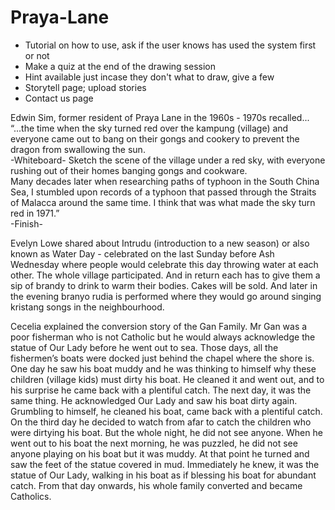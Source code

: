 # Praya-Lane

- Tutorial on how to use, ask if the user knows has used the system first or not
- Make a quiz at the end of the drawing session
- Hint available just incase they don't what to draw, give a few
- Storytell page; upload stories
- Contact us page


Edwin Sim, former resident of Praya Lane in the 1960s - 1970s recalled... \
“...the time when the sky turned red over the kampung (village) and everyone came out to bang on their gongs and cookery to prevent the dragon from swallowing the sun. \
-Whiteboard- Sketch the scene of the village under a red sky, with everyone rushing out of their homes banging gongs and cookware. \
Many decades later when researching paths of typhoon in the South China Sea, I stumbled upon records of a typhoon that passed through the Straits of Malacca around the same time. I think that was what made the sky turn red in 1971.” \
-Finish-

Evelyn Lowe shared about Intrudu (introduction to a new season) or also known as Water Day - celebrated on the last Sunday before Ash Wednesday where people would celebrate this day throwing water at each other. The whole village participated. And in return each has to give them a sip of brandy to drink to warm their bodies. Cakes will be sold. And later in the evening branyo rudia is performed where they would go around singing kristang songs in the neighbourhood.

Cecelia explained the conversion story of the Gan Family. Mr Gan was a poor fisherman who is not Catholic but he would always acknowledge the statue of Our Lady before he went out to sea. Those days, all the fishermen’s boats were docked just behind the chapel where the shore is. One day he saw his boat muddy and he was thinking to himself why these children (village kids) must dirty his boat. He cleaned it and went out, and to his surprise he came back with a plentiful catch. The next day, it was the same thing. He acknowledged Our Lady and saw his boat dirty again. Grumbling to himself, he cleaned his boat, came back with a plentiful catch. On the third day he decided to watch from afar to catch the children who were dirtying his boat. But the whole night, he did not see anyone. When he went out to his boat the next morning, he was puzzled, he did not see anyone playing on his boat but it was muddy. At that point he turned and saw the feet of the statue covered in mud. Immediately he knew, it was the statue of Our Lady, walking in his boat as if blessing his boat for abundant catch. From that day onwards, his whole family converted and became Catholics.
